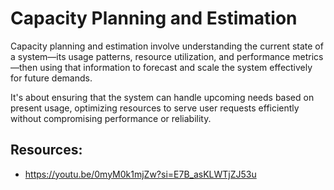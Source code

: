 # Capacity Planning and Estimation

Capacity planning and estimation involve understanding the current state of a system—its usage patterns, resource utilization, and performance metrics—then using that information to forecast and scale the system effectively for future demands. 

It's about ensuring that the system can handle upcoming needs based on present usage, optimizing resources to serve user requests efficiently without compromising performance or reliability.

## Resources:
- https://youtu.be/0myM0k1mjZw?si=E7B_asKLWTjZJ53u